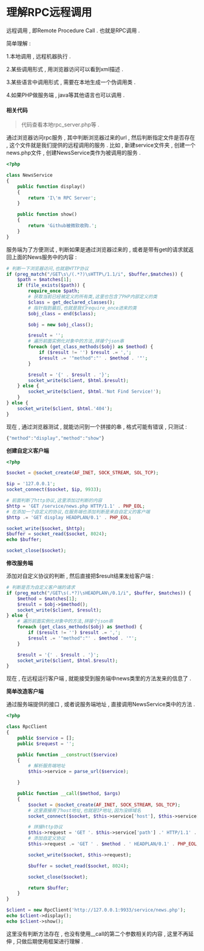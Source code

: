 # 理解RPC远程调用

远程调用 , 即Remote Procedure Call . 也就是RPC调用 .

简单理解 :

1.本地调用 , 远程机器执行 .

2.某些调用形式 , 用浏览器访问可以看到xml描述 .

3.某些语言中调用形式 , 需要在本地生成一个伪调用类 .

4.如果PHP做服务端 , java等其他语言也可以调用 .

#### 相关代码

> 代码查看本地rpc\_server.php等 .

通过浏览器访问rpc服务 , 其中判断浏览器过来的url , 然后判断指定文件是否存在 , 这个文件就是我们提供的远程调用的服务 . 比如 , 新建service文件夹 , 创建一个news.php文件 , 创建NewsService类作为被调用的服务 .

```php
<?php

class NewsService
{
    public function display()
    {
        return 'I\'m RPC Server';
    }

    public function show()
    {
        return 'Github被微软收购.';
    }
}
```

服务端为了方便测试 , 判断如果是通过浏览器过来的 , 或者是带有get的请求就返回上面的News服务中的内容 :

```php
# 判断一下浏览器访问,也就是HTTP协议
if (preg_match("/GET\s\/(.*?)\sHTTP\/1.1/i", $buffer,$matches)) {
    $path = $matches[1];
    if (file_exists($path)) {
        require_once $path;
        # 获取当前已经被定义的所有类,这里也包含了PHP内部定义的类
        $class = get_declared_classes();
        # 指针指到最后,也就是我们require_once进来的类
        $obj_class = end($class);

        $obj = new $obj_class();

        $result = '';
        # 遍历前面实例化对象中的方法,拼接个json串
        foreach (get_class_methods($obj) as $method) {
            if ($result != '') $result .= ',';
            $result .= '"method":"' . $method . '"';
        }

        $result = '{' . $result . '}';
        socket_write($client, $html.$result);
    } else {
        socket_write($client, $html.'Not Find Service!');
    }
} else {
    socket_write($client, $html.'404');
}
```

现在 , 通过浏览器测试 , 就能访问到一个拼接的串 , 格式可能有错误 , 只测试 :

```js
{"method":"display","method":"show"}
```

**创建自定义客户端**

```php
<?php

$socket = @socket_create(AF_INET, SOCK_STREAM, SOL_TCP);

$ip = '127.0.0.1';
socket_connect($socket, $ip, 9933);

# 前面判断了http协议,这里添加过判断的内容
$http = 'GET /service/news.php HTTP/1.1' . PHP_EOL;
# 在添加一个自定义的协议,在服务端也添加判断是来自自定义的客户端
$http .= 'GET display HEADPLAN/0.1' . PHP_EOL;

socket_write($socket, $http);
$buffer = socket_read($socket, 8024);
echo $buffer;

socket_close($socket);
```

**修改服务端**

添加对自定义协议的判断 , 然后直接把$result结果发给客户端 :

```php
# 判断是否为自定义客户端的请求
if (preg_match("/GET\s(.*?)\sHEADPLAN\/0.1/i", $buffer, $matches)) {
    $method = $matches[1];
    $result = $obj->$method();
    socket_write($client, $result);
} else {
    # 遍历前面实例化对象中的方法,拼接个json串
    foreach (get_class_methods($obj) as $method) {
        if ($result != '') $result .= ',';
        $result .= '"method":"' . $method . '"';
    }

    $result = '{' . $result . '}';
    socket_write($client, $html.$result);
}
```

现在 , 在远程运行客户端 , 就能接受到服务端中news类里的方法发来的信息了 .

**简单改造客户端**

通过服务端提供的接口 , 或者说服务端地址 , 直接调用NewsService类中的方法 .

```php
<?php

class RpcClient
{
    public $service = [];
    public $request = '';

    public function __construct($service)
    {
        # 解析服务端地址
        $this->service = parse_url($service);

    }

    public function __call($method, $args)
    {
        $socket = @socket_create(AF_INET, SOCK_STREAM, SOL_TCP);
        # 这里直接用了host地址,也就是IP地址,因为没绑域名
        socket_connect($socket, $this->service['host'], $this->service['port']);

        # 拼接http协议
        $this->request = 'GET '. $this->service['path'] .' HTTP/1.1' . PHP_EOL;
        # 添加自定义协议
        $this->request .= 'GET ' . $method . ' HEADPLAN/0.1' . PHP_EOL;

        socket_write($socket, $this->request);

        $buffer = socket_read($socket, 8024);

        socket_close($socket);

        return $buffer;
    }
}

$client = new RpcClient('http://127.0.0.1:9933/service/news.php');
echo $client->display();
echo $client->show();
```

这里没有判断方法存在 , 也没有使用\_\_call的第二个参数相关的内容 , 这里不再延伸 , 只做后期使用框架进行理解 . 

